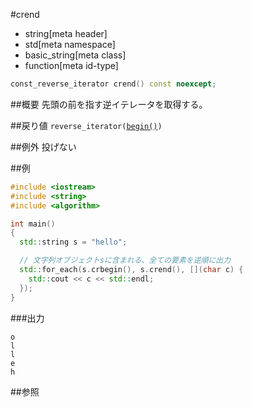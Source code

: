 #crend
* string[meta header]
* std[meta namespace]
* basic_string[meta class]
* function[meta id-type]

```cpp
const_reverse_iterator crend() const noexcept;
```

##概要
先頭の前を指す逆イテレータを取得する。


##戻り値
`reverse_iterator(`[`begin()`](./begin.md)`)`


##例外
投げない


##例
```cpp
#include <iostream>
#include <string>
#include <algorithm>

int main()
{
  std::string s = "hello";

  // 文字列オブジェクトsに含まれる、全ての要素を逆順に出力
  std::for_each(s.crbegin(), s.crend(), [](char c) {
    std::cout << c << std::endl;
  });
}
```

###出力
```
o
l
l
e
h
```

##参照
